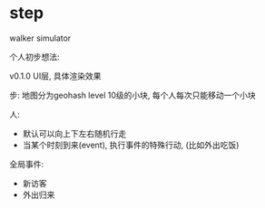 # step
walker simulator

个人初步想法:


v0.1.0
UI层, 具体渲染效果

步:
地图分为geohash level 10级的小块, 每个人每次只能移动一个小块

人:
- 默认可以向上下左右随机行走
- 当某个时刻到来(event), 执行事件的特殊行动, (比如外出吃饭)

全局事件:
- 新访客
- 外出归来